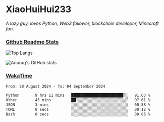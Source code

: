 # XiaoHuiHui233

*A lazy guy, loves Python, Web3 follower, blockchain developer, Minecraft fan.*

### [Github Readme Stats](https://github.com/anuraghazra/github-readme-stats)

![Top Langs](https://github-readme-stats.vercel.app/api/top-langs/?username=XiaoHuiHui233&layout=compact&theme=github_dark)

![Anurag's GitHub stats](https://github-readme-stats.vercel.app/api?username=XiaoHuiHui233&show_icons=true&theme=github_dark)

### [WakaTime](https://wakatime.com)

<!--START_SECTION:waka-->

```txt
From: 28 August 2024 - To: 04 September 2024

Python       9 hrs 11 mins   ███████████████████████░░   91.63 %
Other        45 mins         ██░░░░░░░░░░░░░░░░░░░░░░░   07.61 %
JSON         3 mins          ░░░░░░░░░░░░░░░░░░░░░░░░░   00.58 %
TOML         0 secs          ░░░░░░░░░░░░░░░░░░░░░░░░░   00.12 %
Bash         0 secs          ░░░░░░░░░░░░░░░░░░░░░░░░░   00.05 %
```

<!--END_SECTION:waka-->
